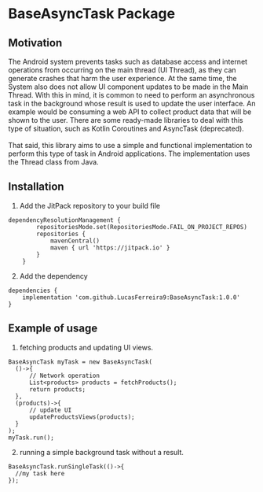 # BaseAsyncTask Package 

## Motivation 

The Android system prevents tasks such as database access and internet operations from occurring on the main thread (UI Thread), 
as they can generate crashes that harm the user experience. At the same time, the System also does not allow UI component updates
to be made in the Main Thread. With this in mind, it is common to need to perform an asynchronous task in the background whose 
result is used to update the user interface. An example would be consuming a web API to collect product data that will be shown 
to the user. There are some ready-made libraries to deal with this type of situation, such as Kotlin Coroutines and AsyncTask (deprecated). 
<br><br>
That said, this library aims to use a simple and functional implementation to perform this type of task in Android applications. The implementation 
uses the Thread class from Java. 

## Installation

1. Add the JitPack repository to your build file
```
dependencyResolutionManagement {
		repositoriesMode.set(RepositoriesMode.FAIL_ON_PROJECT_REPOS)
		repositories {
			mavenCentral()
			maven { url 'https://jitpack.io' }
		}
	}
```
2. Add the dependency
```
dependencies {
    implementation 'com.github.LucasFerreira9:BaseAsyncTask:1.0.0'
}
```

## Example of usage 

1. fetching products and updating UI views. 
```
BaseAsyncTask myTask = new BaseAsyncTask(
  ()->{
      // Network operation
      List<products> products = fetchProducts();
      return products;
  },
  (products)->{
      // update UI
      updateProductsViews(products);
  }
);
myTask.run();
```
2. running a simple background task without a result.
```
BaseAsyncTask.runSingleTask(()->{
  //my task here
});
```
